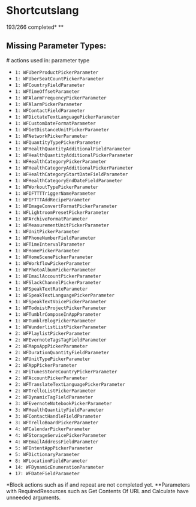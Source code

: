 
# Shortcutslang

193/266 completed\* \*\*

## Missing Parameter Types:

\# actions used in: parameter type

- `1: WFUberProductPickerParameter`
- `1: WFUberSeatCountPickerParameter`
- `1: WFCountryFieldParameter`
- `1: WFTimeOffsetParameter`
- `1: WFAlarmFrequencyPickerParameter`
- `1: WFAlarmPickerParameter`
- `1: WFContactFieldParameter`
- `1: WFDictateTextLanguagePickerParameter`
- `1: WFCustomDateFormatParameter`
- `1: WFGetDistanceUnitPickerParameter`
- `1: WFNetworkPickerParameter`
- `1: WFQuantityTypePickerParameter`
- `1: WFHealthQuantityAdditionalFieldParameter`
- `1: WFHealthQuantityAdditionalPickerParameter`
- `1: WFHealthCategoryPickerParameter`
- `1: WFHealthCategoryAdditionalPickerParameter`
- `1: WFHealthCategoryStartDateFieldParameter`
- `1: WFHealthCategoryEndDateFieldParameter`
- `1: WFWorkoutTypePickerParameter`
- `1: WFIFTTTTriggerNameParameter`
- `1: WFIFTTTAddRecipeParameter`
- `1: WFImageConvertFormatPickerParameter`
- `1: WFLightroomPresetPickerParameter`
- `1: WFArchiveFormatParameter`
- `1: WFMeasurementUnitPickerParameter`
- `1: WFUnitPickerParameter`
- `1: WFPhoneNumberFieldParameter`
- `1: WFTimeIntervalParameter`
- `1: WFHomePickerParameter`
- `1: WFHomeScenePickerParameter`
- `1: WFWorkflowPickerParameter`
- `1: WFPhotoAlbumPickerParameter`
- `1: WFEmailAccountPickerParameter`
- `1: WFSlackChannelPickerParameter`
- `1: WFSpeakTextRateParameter`
- `1: WFSpeakTextLanguagePickerParameter`
- `1: WFSpeakTextVoicePickerParameter`
- `1: WFTodoistProjectPickerParameter`
- `1: WFTumblrComposeInAppParameter`
- `1: WFTumblrBlogPickerParameter`
- `1: WFWunderlistListPickerParameter`
- `2: WFPlaylistPickerParameter`
- `2: WFEvernoteTagsTagFieldParameter`
- `2: WFMapsAppPickerParameter`
- `2: WFDurationQuantityFieldParameter`
- `2: WFUnitTypePickerParameter`
- `2: WFAppPickerParameter`
- `2: WFiTunesStoreCountryPickerParameter`
- `2: WFAccountPickerParameter`
- `2: WFTranslateTextLanguagePickerParameter`
- `2: WFTrelloListPickerParameter`
- `2: WFDynamicTagFieldParameter`
- `3: WFEvernoteNotebookPickerParameter`
- `3: WFHealthQuantityFieldParameter`
- `3: WFContactHandleFieldParameter`
- `3: WFTrelloBoardPickerParameter`
- `4: WFCalendarPickerParameter`
- `4: WFStorageServicePickerParameter`
- `4: WFEmailAddressFieldParameter`
- `5: WFIntentAppPickerParameter`
- `5: WFDictionaryParameter`
- `8: WFLocationFieldParameter`
- `14: WFDynamicEnumerationParameter`
- `17: WFDateFieldParameter`

\*Block actions such as if and repeat are not completed yet.
\*\*Parameters with RequiredResources such as Get Contents Of URL and Calculate have unneeded arguments.
